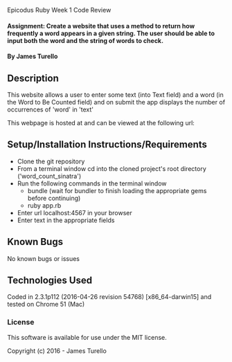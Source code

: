 Epicodus Ruby Week 1 Code Review

#### Assignment: Create a website that uses a method to return how frequently a word appears in a given string. The user should be able to input both the word and the string of words to check.

#### By James Turello

## Description

This website allows a user to enter some text (into Text field) and a word (in the Word to Be Counted field) and on submit the app displays the number of occurrences of 'word' in 'text'

This webpage is hosted at and can be viewed at the following url:

## Setup/Installation Instructions/Requirements

 * Clone the git repository
 * From a terminal window cd into the cloned project's root directory ('word_count_sinatra')
 * Run the following commands in the terminal window
   * bundle (wait for bundler to finish loading the appropriate gems before continuing)
   * ruby app.rb
 * Enter url localhost:4567 in your browser
 * Enter text in the appropriate fields


## Known Bugs

No known bugs or issues

## Technologies Used

Coded in 2.3.1p112 (2016-04-26 revision 54768) [x86_64-darwin15] and tested on Chrome 51 (Mac)

### License

This software is available for use under the MIT license.

Copyright (c) 2016 - James Turello
